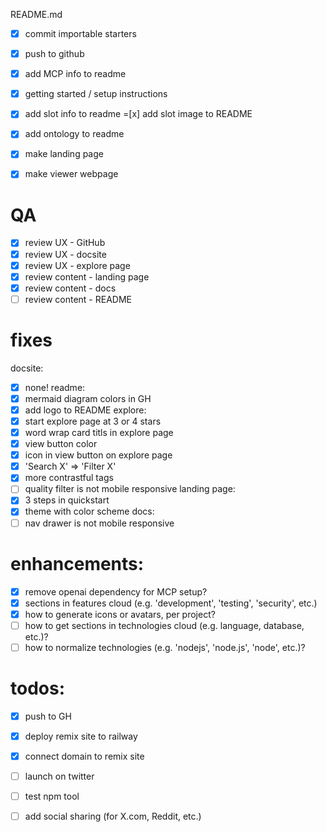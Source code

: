 README.md
-[x] commit importable starters
-[x] push to github
-[x] add MCP info to readme
-[x] getting started / setup instructions
-[x] add slot info to readme
=[x] add slot image to README
-[x] add ontology to readme

-[x] make landing page
-[x] make viewer webpage

# QA
-[x] review UX - GitHub
-[x] review UX - docsite
-[x] review UX - explore page
-[x] review content - landing page
-[x] review content - docs
-[ ] review content - README

# fixes

docsite:
-[x] none!
readme:
-[x] mermaid diagram colors in GH
-[x] add logo to README
explore:
-[x] start explore page at 3 or 4 stars
-[x] word wrap card titls in explore page
-[x] view button color
-[x] icon in view button on explore page
-[x] 'Search X' => 'Filter X'
-[x] more contrastful tags
-[ ] quality filter is not mobile responsive
landing page:
-[x] 3 steps in quickstart
-[x] theme with color scheme
docs:
-[ ] nav drawer is not mobile responsive

# enhancements:
-[x] remove openai dependency for MCP setup?
-[x] sections in features cloud (e.g. 'development', 'testing', 'security', etc.)
-[X] how to generate icons or avatars, per project?
-[ ] how to get sections in technologies cloud (e.g. language, database, etc.)?
-[ ] how to normalize technologies (e.g. 'nodejs', 'node.js', 'node', etc.)?

# todos:
-[x] push to GH
-[x] deploy remix site to railway
-[x] connect domain to remix site
-[ ] launch on twitter
-[ ] test npm tool
-[ ] add social sharing (for X.com, Reddit, etc.)

